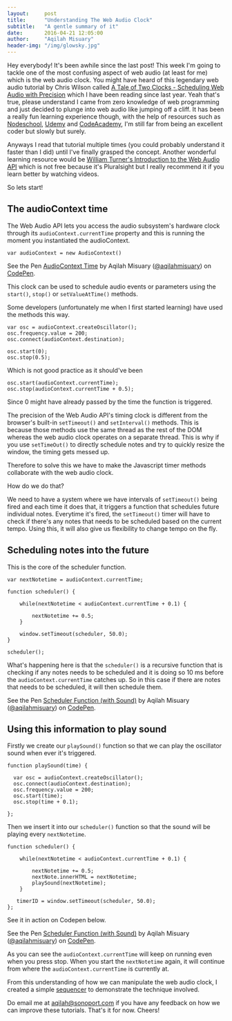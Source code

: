 ```yaml
---
layout:     post
title:      "Understanding The Web Audio Clock"
subtitle:   "A gentle summary of it"
date:       2016-04-21 12:05:00
author:     "Aqilah Misuary"
header-img: "/img/glowsky.jpg"
---
```


Hey everybody! It's been awhile since the last post! This week I'm going to tackle one of the most confusing aspect of web audio (at least for me) which is the web audio clock. You might have heard of this legendary web audio tutorial by Chris Wilson called [A Tale of Two Clocks - Scheduling Web Audio with Precision](http://www.html5rocks.com/en/tutorials/audio/scheduling/) which I have been reading since last year. Yeah that's true, please understand I came from zero knowledge of web programming and just decided to plunge into web audio like jumping off a cliff. It has been a really fun learning experience though, with the help of resources such as [Nodeschool](http://nodeschool.io/), [Udemy](https://www.udemy.com/) and [CodeAcademy](https://www.codecademy.com/), I'm still far from being an excellent coder but slowly but surely.

Anyways I read that tutorial multiple times (you could probably understand it faster than I did) until I've finally grasped the concept. Another wonderful learning resource would be [William Turner's Introduction to the Web Audio API](https://app.pluralsight.com/library/courses/web-audio-api-introduction/) which is not free because it's Pluralsight but I really recommend it if you learn better by watching videos.

So lets start!

<h2>The audioContext time</h2>

The Web Audio API lets you access the audio subsystem's hardware clock through its `audioContext.currentTime` property and this is running the moment you instantiated the audioContext.

`var audioContext = new AudioContext()`

<p data-height="122" data-theme-id="dark" data-slug-hash="vGrMWN" data-default-tab="result" data-user="aqilahmisuary" data-embed-version="2" data-preview="true" class="codepen">See the Pen <a href="http://codepen.io/aqilahmisuary/pen/vGrMWN/">AudioContext Time</a> by Aqilah Misuary (<a href="http://codepen.io/aqilahmisuary">@aqilahmisuary</a>) on <a href="http://codepen.io">CodePen</a>.</p>
<script async src="//assets.codepen.io/assets/embed/ei.js"></script>

This clock can be used to schedule audio events or parameters using the `start()`, `stop()` or `setValueAtTime()` methods.

Some developers (unfortunately me when I first started learning) have used the methods this way.

```
var osc = audioContext.createOscillator();
osc.frequency.value = 200;
osc.connect(audioContext.destination);

osc.start(0);
osc.stop(0.5);
```

Which is not good practice as it should've been

```
osc.start(audioContext.currentTime);
osc.stop(audioContext.currentTime + 0.5);
```

Since 0 might have already passed by the time the function is triggered.

The precision of the Web Audio API's timing clock is different from the browser's built-in `setTimeout()` and `setInterval()` methods. This is because those methods use the same thread as the rest of the DOM whereas the web audio clock operates on a separate thread. This is why if you use `setTimeOut()` to directly schedule notes and try to quickly resize the window, the timing gets messed up. 

Therefore to solve this we have to make the Javascript timer methods collaborate with the web audio clock.

How do we do that? 

We need to have a system where we have intervals of `setTimeout()` being fired and each time it does that, it triggers a function that schedules future individual notes. Everytime it's fired, the `setTimeout()` timer will have to check if there's any notes that needs to be scheduled based on the current tempo. Using this, it will also give us flexibility to change tempo on the fly.

<h2>Scheduling notes into the future</h2>

This is the core of the scheduler function. 

```
var nextNotetime = audioContext.currentTime;

function scheduler() {

    while(nextNotetime < audioContext.currentTime + 0.1) {

        nextNotetime += 0.5;
    }

    window.setTimeout(scheduler, 50.0);
}

scheduler();
```

What's happening here is that the `scheduler()` is a recursive function that is checking if any notes needs to be scheduled and it is doing so 10 ms before the `audioContext.currentTime` catches up. So in this case if there are notes that needs to be scheduled, it will then schedule them. 

<p data-height="266" data-theme-id="dark" data-slug-hash="VadJoN" data-default-tab="result" data-user="aqilahmisuary" data-embed-version="2" data-preview="true" class="codepen">See the Pen <a href="http://codepen.io/aqilahmisuary/pen/VadJoN/">Scheduler Function (with Sound)</a> by Aqilah Misuary (<a href="http://codepen.io/aqilahmisuary">@aqilahmisuary</a>) on <a href="http://codepen.io">CodePen</a>.</p>
<script async src="//assets.codepen.io/assets/embed/ei.js"></script>

<h2>Using this information to play sound</h2>

Firstly we create our `playSound()` function so that we can play the oscillator sound when ever it's triggered.

```
function playSound(time) {
  
  var osc = audioContext.createOscillator();
  osc.connect(audioContext.destination);
  osc.frequency.value = 200;
  osc.start(time);
  osc.stop(time + 0.1);
  
};
```
Then we insert it into our `scheduler()` function so that the sound will be playing every `nextNotetime`.

```
function scheduler() {

    while(nextNotetime < audioContext.currentTime + 0.1) {
        
        nextNotetime += 0.5;
        nextNote.innerHTML = nextNotetime;
        playSound(nextNotetime);
    }

   timerID = window.setTimeout(scheduler, 50.0);
};
```
See it in action on Codepen below.

<p data-height="339" data-theme-id="dark" data-slug-hash="ONEKVM" data-default-tab="result" data-user="aqilahmisuary" data-embed-version="2" data-preview="true" class="codepen">See the Pen <a href="http://codepen.io/aqilahmisuary/pen/ONEKVM/">Scheduler Function (with Sound)</a> by Aqilah Misuary (<a href="http://codepen.io/aqilahmisuary">@aqilahmisuary</a>) on <a href="http://codepen.io">CodePen</a>.</p>
<script async src="//assets.codepen.io/assets/embed/ei.js"></script>

As you can see the `audioContext.currentTime` will keep on running even when you press stop. When you start the `nextNotetime` again, it will continue from where the `audioContext.currentTime` is currently at.

From this understanding of how we can manipulate the web audio clock, I created a simple [sequencer](http://aqilahmisuary.github.io/sequencer/) to demonstrate the technique involved.

Do email me at aqilah@sonoport.com if you have any feedback on how we can improve these tutorials. That's it for now. Cheers!

<script src="js/webaudioclock.js"></script>
